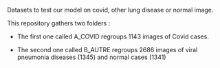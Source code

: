 Datasets to test our model on covid, other lung disease or normal image.

This repository gathers two folders :

- The first one called A_COVID regroups 1143 images of Covid cases.

- The second one called B_AUTRE regroups 2686 images of viral pneumonia diseases (1345) and normal cases (1341)